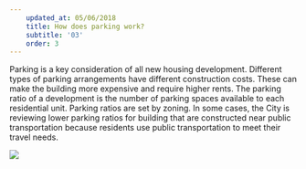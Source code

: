```yaml
---
    updated_at: 05/06/2018
    title: How does parking work?
    subtitle: '03'
    order: 3
---
```



Parking is a key consideration of all new housing development. Different types of parking arrangements have different construction costs. These can make the building more expensive and require higher rents. The parking ratio of a development is the number of parking spaces available to each residential unit. Parking ratios are set by zoning. In some cases, the City is reviewing lower parking ratios for building that are constructed near public transportation because residents use public transportation to meet their travel needs.



![](https://d2mxuefqeaa7sj.cloudfront.net/s_0ECA986A12324EE3FB5983FDA03FC6AC80BE5DB47781F11F1AEC6FC62AF9731D_1523321174008_Slide05.jpg)

